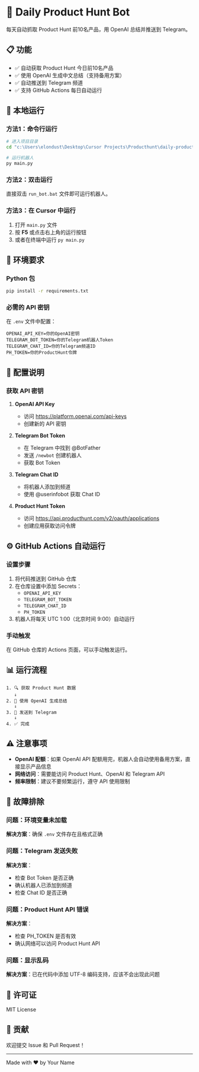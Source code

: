 # 🤖 Daily Product Hunt Bot

每天自动抓取 Product Hunt 前10名产品，用 OpenAI 总结并推送到 Telegram。

## 📋 功能

- ✅ 自动获取 Product Hunt 今日前10名产品
- ✅ 使用 OpenAI 生成中文总结（支持备用方案）
- ✅ 自动推送到 Telegram 频道
- ✅ 支持 GitHub Actions 每日自动运行

## 🚀 本地运行

### 方法1：命令行运行

```bash
# 进入项目目录
cd "c:\Users\elondust\Desktop\Cursor Projects\Producthunt\daily-product-bot"

# 运行机器人
py main.py
```

### 方法2：双击运行

直接双击 `run_bot.bat` 文件即可运行机器人。

### 方法3：在 Cursor 中运行

1. 打开 `main.py` 文件
2. 按 **F5** 或点击右上角的运行按钮
3. 或者在终端中运行 `py main.py`

## 📝 环境要求

### Python 包
```bash
pip install -r requirements.txt
```

### 必需的 API 密钥
在 `.env` 文件中配置：

```
OPENAI_API_KEY=你的OpenAI密钥
TELEGRAM_BOT_TOKEN=你的Telegram机器人Token
TELEGRAM_CHAT_ID=你的Telegram频道ID
PH_TOKEN=你的ProductHunt令牌
```

## 🔧 配置说明

### 获取 API 密钥

1. **OpenAI API Key**
   - 访问 https://platform.openai.com/api-keys
   - 创建新的 API 密钥

2. **Telegram Bot Token**
   - 在 Telegram 中找到 @BotFather
   - 发送 `/newbot` 创建机器人
   - 获取 Bot Token

3. **Telegram Chat ID**
   - 将机器人添加到频道
   - 使用 @userinfobot 获取 Chat ID

4. **Product Hunt Token**
   - 访问 https://api.producthunt.com/v2/oauth/applications
   - 创建应用获取访问令牌

## ⚙️ GitHub Actions 自动运行

### 设置步骤

1. 将代码推送到 GitHub 仓库
2. 在仓库设置中添加 Secrets：
   - `OPENAI_API_KEY`
   - `TELEGRAM_BOT_TOKEN`
   - `TELEGRAM_CHAT_ID`
   - `PH_TOKEN`
3. 机器人将每天 UTC 1:00（北京时间 9:00）自动运行

### 手动触发

在 GitHub 仓库的 Actions 页面，可以手动触发运行。

## 📊 运行流程

```
1. 🔍 获取 Product Hunt 数据
   ↓
2. 🤖 使用 OpenAI 生成总结
   ↓
3. 📱 发送到 Telegram
   ↓
4. ✅ 完成
```

## ⚠️ 注意事项

- **OpenAI 配额**：如果 OpenAI API 配额用完，机器人会自动使用备用方案，直接显示产品信息
- **网络访问**：需要能访问 Product Hunt、OpenAI 和 Telegram API
- **频率限制**：建议不要频繁运行，遵守 API 使用限制

## 🐛 故障排除

### 问题：环境变量未加载
**解决方案**：确保 `.env` 文件存在且格式正确

### 问题：Telegram 发送失败
**解决方案**：
- 检查 Bot Token 是否正确
- 确认机器人已添加到频道
- 检查 Chat ID 是否正确

### 问题：Product Hunt API 错误
**解决方案**：
- 检查 PH_TOKEN 是否有效
- 确认网络可以访问 Product Hunt API

### 问题：显示乱码
**解决方案**：已在代码中添加 UTF-8 编码支持，应该不会出现此问题

## 📄 许可证

MIT License

## 🤝 贡献

欢迎提交 Issue 和 Pull Request！

---

Made with ❤️ by Your Name
